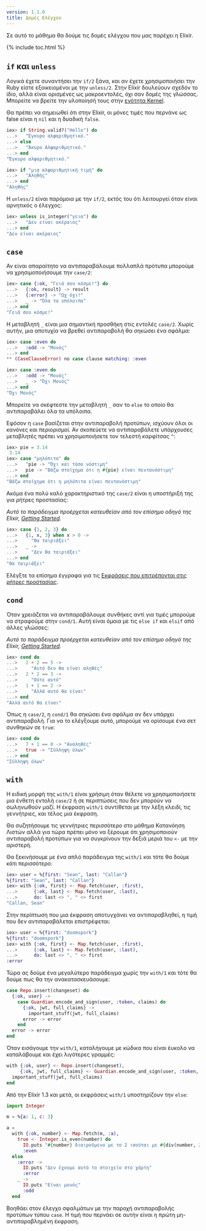 ```yaml
---
version: 1.1.0
title: Δομές Ελέγχου
---
```


Σε αυτό το μάθημα θα δούμε τις δομές ελέγχου που μας παρέχει η Elixir.

{% include toc.html %}

## `if` και `unless`

Λογικά έχετε συναντήσει την `if/2` ξάνα, και αν έχετε χρησιμοποιήσει την Ruby είστε εξοικειομένοι με την `unless/2`.  Στην Elixir δουλεύουν σχεδόν το ίδιο, αλλά είναι ορισμένες ως μακροεντολές, όχι σαν δομές της γλώσσας.  Μπορείτε να βρείτε την υλοποίησή τους στην [ενότητα Kernel](https://hexdocs.pm/elixir/Kernel.html).

Θα πρέπει να σημειωθεί ότι στην Elixir, οι μόνες τιμές που περνάνε ως false είναι η `nil` και η δυαδική `false`.

```elixir
iex> if String.valid?("Hello") do
...>   "Έγκυρο αλφαριθμητικό."
...> else
...>   "Άκυρο Αλφαριθμητικό."
...> end
"Έγκυρο αλφαριθμητικό."

iex> if "μια αλφαριθμητική τιμή" do
...>   "Αληθής"
...> end
"Αληθής"
```

Η `unless/2` είναι παρόμοια με την `if/2`, εκτός του ότι λειτουργεί όταν είναι αρνητικός ο έλεγχος:

```elixir
iex> unless is_integer("γεια") do
...>   "Δεν είναι ακέραιος"
...> end
"Δεν είναι ακέραιος"
```

## `case`

Αν είναι απαραίτητο να αντιπαραβάλουμε πολλαπλά πρότυπα μπορούμε να χρησιμοποιήσουμε την `case/2`:

```elixir
iex> case {:ok, "Γειά σου κόσμε!"} do
...>   {:ok, result} -> result
...>   {:error} -> "Ωχ όχι!"
...>   _ -> "Όλα τα υπόλοιπα"
...> end
"Γειά σου κόσμε!"
```

Η μεταβλητή `_` είναι μια σημαντική προσθήκη στις εντολές `case/2`.  Χωρίς αυτήν, μια αποτυχία να βρεθεί αντιπαραβολή θα σηκώσει ένα σφάλμα:

```elixir
iex> case :even do
...>   :odd -> "Μονός"
...> end
** (CaseClauseError) no case clause matching: :even

iex> case :even do
...>   :odd -> "Μονός"
...>   _ -> "Όχι Μονός"
...> end
"Όχι Μονός"
```

Μπορείτε να σκέφτεστε την μεταβλητή `_` σαν το `else` το οποίο θα αντιπαραβάλει όλα τα υπόλοιπα.

Εφόσον η `case` βασίζεται στην αντιπαραβολή προτύπων, ισχύουν όλοι οι κανόνες και περιορισμοί.  Αν σκοπεύετε να αντιπαραβάλετε υπάρχουσες μεταβλητές πρέπει να χρησιμοποιήσετε τον τελεστή καρφίτσας `^`:

```elixir
iex> pie = 3.14
 3.14
iex> case "μηλόπιτα" do
...>   ^pie -> "Όχι και τόσο νόστιμη"
...>   pie -> "Βάζω στοίχημα ότι η #{pie} είναι πεντανόστιμη"
...> end
"Βάζω στοίχημα ότι η μηλόπιτα είναι πεντανόστιμη"
```

Ακόμα ένα πολύ καλό χαρακτηριστικό της `case/2` είναι η υποστήριξή της για ρήτρες προστασίας:

_Αυτό το παράδειγμα προέρχεται κατευθείαν από τον επίσημο οδηγό της Elixir, [Getting Started](http://elixir-lang.org/getting-started/case-cond-and-if.html#case)._

```elixir
iex> case {1, 2, 3} do
...>   {1, x, 3} when x > 0 ->
...>     "Θα ταιριάξει"
...>   _ ->
...>     "Δεν θα ταιριάξει"
...> end
"Θα ταιριάξει"
```

Ελέγξτε τα επίσημα έγγραφα για τις [Εκφράσεις που επιτρέπονται στις ρήτρες προστασίας](http://elixir-lang.org/getting-started/case-cond-and-if.html#expressions-in-guard-clauses).

## `cond`

Όταν χρειάζεται να αντιπαραβάλουμε συνθήκες αντί για τιμές μπορούμε να στραφούμε στην `cond/1`.  Αυτή είναι όμοια με τις `else if` και `elsif` από άλλες γλώσσες:

_Αυτό το παράδειγμα προέρχεται κατευθείαν από τον επίσημο οδηγό της Elixir, [Getting Started](http://elixir-lang.org/getting-started/case-cond-and-if.html#cond)._

```elixir
iex> cond do
...>   2 + 2 == 5 ->
...>     "Αυτό δεν θα είναι αληθές"
...>   2 * 2 == 3 ->
...>     "Ούτε αυτό"
...>   1 + 1 == 2 ->
...>     "Αλλά αυτό θα είναι"
...> end
"Αλλά αυτό θα είναι"
```

Όπως η `case/2`, η `cond/1` θα σηκώσει ένα σφάλμα αν δεν υπάρχει αντιπαραβολή.  Για να το ελέγξουμε αυτό, μπορούμε να ορίσουμε ένα σετ συνθηκών σε `true`:

```elixir
iex> cond do
...>   7 + 1 == 0 -> "Αναληθές"
...>   true -> "Σύλληψη όλων"
...> end
"Σύλληψη όλων"
```

## `with`

Η ειδική μορφή της `with/1` είναι χρήσιμη όταν θέλετε να χρησιμοποιήσετε μια ένθετη εντολή `case/2` ή σε περιπτώσεις που δεν μπορούν να σωληνωθούν μαζί.  H έκφραση `with/1` συντίθεται με την λέξη κλειδί, τις γεννήτριες, και τέλος μια έκφραση.

Θα συζητήσουμε τις γεννήτριες περισσότερο στο μάθημα Κατανόηση Λιστών αλλά για τώρα πρέπει μόνο να ξέρουμε ότι χρησιμοποιούν αντιπαραβολή προτύπων για να συγκρίνουν την δεξιά μεριά του `<-` με την αριστερή.

Θα ξεκινήσουμε με ένα απλό παράδειγμα της `with/1` και τότε θα δούμε κάτι περισσότερο:

```elixir
iex> user = %{first: "Sean", last: "Callan"}
%{first: "Sean", last: "Callan"}
iex> with {:ok, first} <- Map.fetch(user, :first),
...>      {:ok, last} <- Map.fetch(user, :last),
...>      do: last <> ", " <> first
"Callan, Sean"
```

Στην περίπτωση που μια έκφραση αποτυγχάνει να αντιπαραβληθεί, η τιμή που δεν αντιπαραβάλεται επιστρέφεται:

```elixir
iex> user = %{first: "doomspork"}
%{first: "doomspork"}
iex> with {:ok, first} <- Map.fetch(user, :first),
...>      {:ok, last} <- Map.fetch(user, :last),
...>      do: last <> ", " <> first
:error
```

Τώρα ας δούμε ένα μεγαλύτερο παράδειγμα χωρίς την `with/1` και τότε θα δούμε πως θα την ανακατασκευάσουμε:

```elixir
case Repo.insert(changeset) do
  {:ok, user} ->
    case Guardian.encode_and_sign(user, :token, claims) do
      {:ok, jwt, full_claims} ->
        important_stuff(jwt, full_claims)
      error -> error
    end
  error -> error
end
```

Όταν εισάγουμε την `with/1`, καταλήγουμε με κώδικα που είναι έυκολο να καταλάβουμε και έχει λιγότερες γραμμές:

```elixir
with {:ok, user} <- Repo.insert(changeset),
     {:ok, jwt, full_claims} <- Guardian.encode_and_sign(user, :token, claims) do
  important_stuff(jwt, full_claims)
end
```


Από την Elixir 1.3 και μετά, οι εκφράσεις `with/1` υποστηρίζουν την `else`:

```elixir
import Integer

m = %{a: 1, c: 3}

a =
  with {:ok, number} <- Map.fetch(m, :a),
    true <- Integer.is_even(number) do
      IO.puts "#{number} διαιρούμενο με το 2 ισούται με #{div(number, 2)}"
      :even
  else
    :error ->
      IO.puts "Δεν έχουμε αυτό το στοιχείο στο χάρτη"
      :error
    _ ->
      IO.puts "Είναι μονός"
      :odd
  end
```

Βοηθάει στον έλεγχο σφαλμάτων με την παροχή αντιπαραβολής προτύπων τύπου `case`. Η τιμή που περνάει σε αυτήν είναι η πρώτη μη-αντιπαραβλημένη έκφραση.
